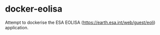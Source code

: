 # docker-eolisa

Attempt to dockerise the ESA EOLISA (https://earth.esa.int/web/guest/eoli) application.
